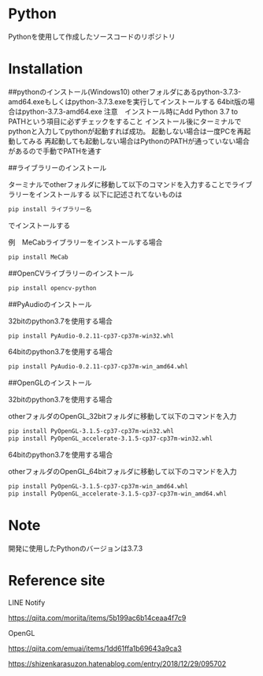 # Python
Pythonを使用して作成したソースコードのリポジトリ
# Installation
##pythonのインストール(Windows10)
otherフォルダにあるpython-3.7.3-amd64.exeもしくはpython-3.7.3.exeを実行してインストールする
64bit版の場合はpython-3.7.3-amd64.exe
注意　インストール時にAdd Python 3.7 to PATHという項目に必ずチェックをすること
インストール後にターミナルでpythonと入力してpythonが起動すれば成功。
起動しない場合は一度PCを再起動してみる
再起動しても起動しない場合はPythonのPATHが通っていない場合があるので手動でPATHを通す

##ライブラリーのインストール

ターミナルでotherフォルダに移動して以下のコマンドを入力することでライブラリーをインストールする
以下に記述されてないものは
```bash
pip install ライブラリー名
```
でインストールする

例　MeCabライブラリーをインストールする場合
```bash
pip install MeCab
```
##OpenCVライブラリーのインストール
```bash
pip install opencv-python
```
##PyAudioのインストール

32bitのpython3.7を使用する場合
```bash
pip install PyAudio-0.2.11-cp37-cp37m-win32.whl
```
64bitのpython3.7を使用する場合
```bash
pip install PyAudio-0.2.11-cp37-cp37m-win_amd64.whl
```
##OpenGLのインストール

32bitのpython3.7を使用する場合

otherフォルダのOpenGL_32bitフォルダに移動して以下のコマンドを入力
```bash
pip install PyOpenGL-3.1.5-cp37-cp37m-win32.whl
pip install PyOpenGL_accelerate-3.1.5-cp37-cp37m-win32.whl
```
64bitのpython3.7を使用する場合

otherフォルダのOpenGL_64bitフォルダに移動して以下のコマンドを入力
```bash
pip install PyOpenGL-3.1.5-cp37-cp37m-win_amd64.whl
pip install PyOpenGL_accelerate-3.1.5-cp37-cp37m-win_amd64.whl
```
# Note
開発に使用したPythonのバージョンは3.7.3
# Reference site
LINE Notify

https://qiita.com/moriita/items/5b199ac6b14ceaa4f7c9

OpenGL

https://qiita.com/emuai/items/1dd61ffa1b69643a9ca3

https://shizenkarasuzon.hatenablog.com/entry/2018/12/29/095702

